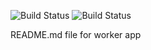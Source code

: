 ![Build Status](http://jenkins.mhalton.tk:8080/buildStatus/icon?style=plastic&subject=Worker_Build&job=instavote%2Fworker-build)
![Build Status](http://jenkins.mhalton.tk:8080/buildStatus/icon?style=plastic&subject=Worker_Test&job=instavote%2Fworker-test)

README.md file for worker app
